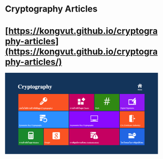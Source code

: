 # Cryptography Articles

# [https://kongvut.github.io/cryptography-articles](https://kongvut.github.io/cryptography-articles/)

[![Screen Shot](https://github.com/kongvut/cryptography-articles/raw/master/Screen%20Shot%202562-05-08%20at%2020.59.42.png "Screen Shot")](https://kongvut.github.io/cryptography-articles/)
